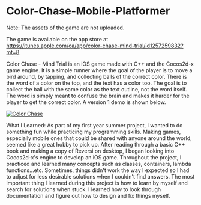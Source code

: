 # Color-Chase-Mobile-Platformer

Note: The assets of the game are not uploaded.

The game is available on the app store at https://itunes.apple.com/ca/app/color-chase-mind-trial/id1257259832?mt=8

Color Chase - Mind Trial is an iOS game made with C++ and the Cocos2d-x game engine. It is a simple runner where the goal of the player is to move a bird around, by tapping, and collecting balls of the correct color. There is the word of a color on the top, and the text has a color too. The goal is to collect the ball with the same color as the text outline, not the word itself. The word is simply meant to confuse the brain and makes it harder for the player to get the correct color. A version 1 demo is shown below.

[![Color Chase](https://img.youtube.com/vi/w7NVNFEJumE/0.jpg)](https://www.youtube.com/watch?v=w7NVNFEJumE)

What I Learned:
As part of my first year summer project, I wanted to do something fun while practicing my programming skills. Making games, especially mobile ones that could be shared with anyone around the world, seemed like a great hobby to pick up. After reading through a basic C++ book and making a copy of Reversi on desktop, I began looking into Cocos2d-x's engine to develop an iOS game. Throughout the project, I practiced and learned many concepts such as classes, containers, lambda functions...etc. Sometimes, things didn't work the way I expected so I had to adjust for less desirable solutions when I couldn't find answers. The most important thing I learned during this project is how to learn by myself and search for solutions when stuck. I learned how to look through documentation and figure out how to design and fix things myself. 


